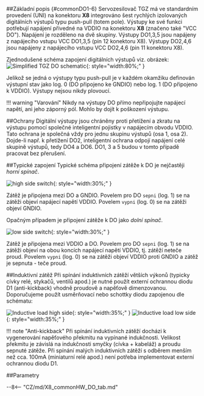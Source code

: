 ##Základní popis {#commonDO1-6}
Servozesilovač TGZ má ve standardním provedení (UNI) na konektoru **X8** integrováno šest rychlých izolovaných digitálních výstupů typu push-pull (totem pole).
Výstupy ke své funkci potřebují napájení přivedné na VDDIO na konektoru **X8** (značeno také "VCC DO").
Napájení je rozděleno na dvě skupiny.
Výstupy DO1,3,5 jsou napájeny z napájecího vstupu VCC DO1,3,5 (pin 12 konektoru X8).
Výstupy DO2,4,6 jsou napájeny z napájecího vstupu VCC DO2,4,6 (pin 11 konektoru X8).   

Zjednodušené schéma zapojení digitálních výstupů viz. obrázek:
![Simplified TGZ DO schematic](../../../common/img/TGZ_DO_simplified.svg){: style="width:80%;" }

Jelikož se jedná o výstupy typu push-pull je v každém okamžiku definován výstupní stav jako log. 0 (DO připojeno ke GNDIO) nebo log. 1 (DO připojeno k VDDIO). Výstupy nejsou nikdy plovoucí.

!!! warning "Varování"
	Nikdy na výstupy DO přímo nepřipojujte napájecí napětí, ani jeho záporný pól.
	Mohlo by dojít k poškození výstupu.

##Ochrany
Digitální výstupy jsou chráněny proti přetížení a zkratu na výstupu pomocí společné inteligentní pojistky v napájecím obvodu VDDIO. Tato ochrana je společná vždy pro jednu skupinu výstupů (osa 1, osa 2).
Dojde-li např. k přetížení DO2, inteligentní ochrana odpojí napájení celé skupině výstupů, tedy DO4 a DO6.
DO1, 3 a 5 budou v tomto případě pracovat bez přerušení.   

##Typické zapojení
Typické schéma připojení zátěže k DO je nejčastěji *horní spínač*.   

![high side switch](../../../common/img/HS_switch.svg){: style="width:30%;" }   

Zátěž je připojena mezi DO a GNDIO. Povelem pro DO `sepni` (log. 1) se na zátěži objeví napájecí napětí VDDIO.
Povelem `vypni` (log. 0) se na zátěži objeví GNDIO.

Opačným případem je připojení zátěže k DO jako *dolní spínač*.   

![low side switch](../../../common/img/LS_switch.svg){: style="width:30%;" }   

Zátěž je připojena mezi VDDIO a DO. Povelem pro DO `sepni` (log. 1) se na zátěži objeví na obou koncích napájecí napětí VDDIO, tj. zátěží neteče proud.
Povelem `vypni` (log. 0) se na zátěži objeví VDDIO proti GNDIO a zátěž je sepnuta - teče proud.   

##Induktivní zátěž
Při spínání induktivních zátěží větších výkonů (typicky cívky relé, stykačů, ventilů apod.) je nutné použít externí ochrannou diodu D1 (anti-kickback) vhodně proudově a napěťově dimenzovanou.
Doporučujeme použít usměrňovací nebo schottky diodu zapojenou dle schématu:   

![Inductive load high side](../../../common/img/InductiveLoad.svg){: style="width:35%;" }
![Inductive load low side](../../../common/img/InductiveLoadLS.svg){: style="width:35%;" }

!!! note "Anti-kickback"
	Při spínání induktivních zátěží docházi k vygenerování napěťového překmitu na vypínané indukčnosti.
	Velikost překmitu je závislá na indukčnosti smyčky (cívka + kabeláž) a proudu sepnuté zátěže.
	Při spínání malých induktivních zátěží s odběrem menším než cca. 100mA (miniaturní relé apod.) není potřeba implementovat externí ochrannou diodu D1.


##Parametry

--8<-- "CZ/md/X8_commonHW_DO_tab.md"